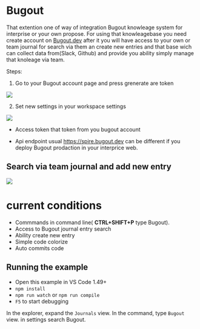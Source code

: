 # Bugout

That extention one of way of integration Bugout knowleage system for interprise or your own propose. For using that knowleagebase you need create account on [Bugout.dev](https://bugout.dev) after it you will have access to your own or team journal for search via them an create new entries and that base wich can collect data from(Slack, Github) and provide you ability simply manage that knoleage via team.

Steps:

1) Go to your Bugout account page and press grenerate are token

<img src=https://i.imgur.com/knRtRyN.png>

2) Set new settings in your workspace settings

<img src=https://i.imgur.com/D7WyRit.png>


- Access token that token from you bugout account

- Api endpoint usual https://spire.bugout.dev can be different if you deploy Bugout prodaction in your interprice web.

## Search via team journal and add new entry

<img src=https://i.imgur.com/cs63Gjm.gif>

# current conditions

- Commmands in command line( **CTRL+SHIFT+P** type Bugout).
- Access to Bugout journal entry search
- Ability create new entry
- Simple code colorize
- Auto commits code

## Running the example

- Open this example in VS Code 1.49+
- `npm install`
- `npm run watch` or `npm run compile`
- `F5` to start debugging

In the explorer, expand the `Journals` view.
In the command, type `Bugout` view.
in settings search Bugout.